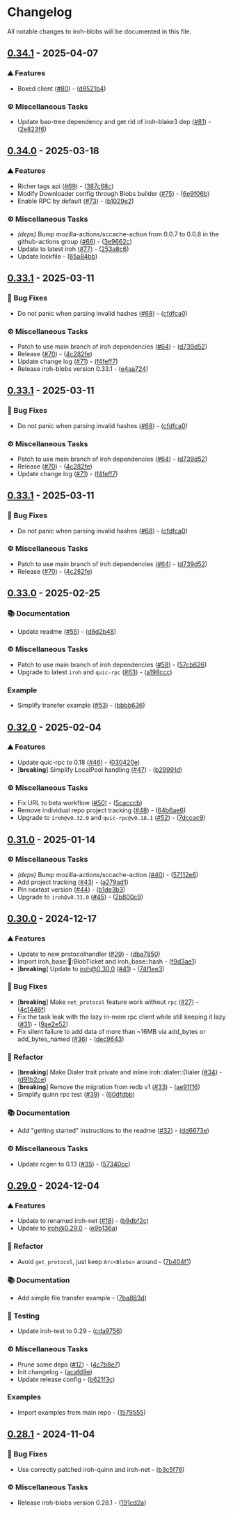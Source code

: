 # Changelog

All notable changes to iroh-blobs will be documented in this file.

## [0.34.1](https://github.com/n0-computer/iroh-blobs/compare/v0.34.0..0.34.1) - 2025-04-07

### ⛰️  Features

- Boxed client ([#80](https://github.com/n0-computer/iroh-blobs/issues/80)) - ([d8521b4](https://github.com/n0-computer/iroh-blobs/commit/d8521b44cf148c1f6d700067726c1b4e40a0ac27))

### ⚙️ Miscellaneous Tasks

- Update bao-tree dependency and get rid of iroh-blake3 dep ([#81](https://github.com/n0-computer/iroh-blobs/issues/81)) - ([2e823f6](https://github.com/n0-computer/iroh-blobs/commit/2e823f697a251df8d59fcda7bb3b25aa755eff6c))

## [0.34.0](https://github.com/n0-computer/iroh-blobs/compare/v0.33.1..0.34.0) - 2025-03-18

### ⛰️  Features

- Richer tags api ([#69](https://github.com/n0-computer/iroh-blobs/issues/69)) - ([387c68c](https://github.com/n0-computer/iroh-blobs/commit/387c68cc4d084b7067bfedae341abb277eaac8c0))
- Modify Downloader config through Blobs builder ([#75](https://github.com/n0-computer/iroh-blobs/issues/75)) - ([6e9f06b](https://github.com/n0-computer/iroh-blobs/commit/6e9f06b48a97957550e2343694966ac2fee07f39))
- Enable RPC by default ([#73](https://github.com/n0-computer/iroh-blobs/issues/73)) - ([b1029e2](https://github.com/n0-computer/iroh-blobs/commit/b1029e2f5542b56525d53365b040d874549d9fe7))

### ⚙️ Miscellaneous Tasks

- *(deps)* Bump mozilla-actions/sccache-action from 0.0.7 to 0.0.8 in the github-actions group ([#66](https://github.com/n0-computer/iroh-blobs/issues/66)) - ([3e9662c](https://github.com/n0-computer/iroh-blobs/commit/3e9662c9cdb4948f9f8c59e7c74ce6eca7942cf9))
- Update to latest iroh ([#77](https://github.com/n0-computer/iroh-blobs/issues/77)) - ([253a8c6](https://github.com/n0-computer/iroh-blobs/commit/253a8c6bf05db30bf39485822f0e2114481e26ce))
- Update lockfile - ([65a84bb](https://github.com/n0-computer/iroh-blobs/commit/65a84bb011e543e3b752b5d7eda1c5f3c1eba481))

## [0.33.1](https://github.com/n0-computer/iroh-blobs/compare/v0.33.0..0.33.1) - 2025-03-11

### 🐛 Bug Fixes

- Do not panic when parsing invalid hashes ([#68](https://github.com/n0-computer/iroh-blobs/issues/68)) - ([cfdfca0](https://github.com/n0-computer/iroh-blobs/commit/cfdfca04760369a9457ea09b4085ab63588398c1))

### ⚙️ Miscellaneous Tasks

- Patch to use main branch of iroh dependencies ([#64](https://github.com/n0-computer/iroh-blobs/issues/64)) - ([d739d52](https://github.com/n0-computer/iroh-blobs/commit/d739d5225029d40749150ad4f2d5e1c1c6f1c0c4))
- Release ([#70](https://github.com/n0-computer/iroh-blobs/issues/70)) - ([4c282fe](https://github.com/n0-computer/iroh-blobs/commit/4c282fea5536f142fe6aab78de1c58d2871c912f))
- Update change log ([#71](https://github.com/n0-computer/iroh-blobs/issues/71)) - ([f4feff7](https://github.com/n0-computer/iroh-blobs/commit/f4feff72c79559ff09ddc8091e15996cf2df0c27))
- Release iroh-blobs version 0.33.1 - ([e4aa724](https://github.com/n0-computer/iroh-blobs/commit/e4aa7245a3ec31a652a5573b70928d0dffd7fbc7))

## [0.33.1](https://github.com/n0-computer/iroh-blobs/compare/v0.33.0..0.33.1) - 2025-03-11

### 🐛 Bug Fixes

- Do not panic when parsing invalid hashes ([#68](https://github.com/n0-computer/iroh-blobs/issues/68)) - ([cfdfca0](https://github.com/n0-computer/iroh-blobs/commit/cfdfca04760369a9457ea09b4085ab63588398c1))

### ⚙️ Miscellaneous Tasks

- Patch to use main branch of iroh dependencies ([#64](https://github.com/n0-computer/iroh-blobs/issues/64)) - ([d739d52](https://github.com/n0-computer/iroh-blobs/commit/d739d5225029d40749150ad4f2d5e1c1c6f1c0c4))
- Release ([#70](https://github.com/n0-computer/iroh-blobs/issues/70)) - ([4c282fe](https://github.com/n0-computer/iroh-blobs/commit/4c282fea5536f142fe6aab78de1c58d2871c912f))
- Update change log ([#71](https://github.com/n0-computer/iroh-blobs/issues/71)) - ([f4feff7](https://github.com/n0-computer/iroh-blobs/commit/f4feff72c79559ff09ddc8091e15996cf2df0c27))

## [0.33.1](https://github.com/n0-computer/iroh-blobs/compare/v0.33.0..0.33.1) - 2025-03-11

### 🐛 Bug Fixes

- Do not panic when parsing invalid hashes ([#68](https://github.com/n0-computer/iroh-blobs/issues/68)) - ([cfdfca0](https://github.com/n0-computer/iroh-blobs/commit/cfdfca04760369a9457ea09b4085ab63588398c1))

### ⚙️ Miscellaneous Tasks

- Patch to use main branch of iroh dependencies ([#64](https://github.com/n0-computer/iroh-blobs/issues/64)) - ([d739d52](https://github.com/n0-computer/iroh-blobs/commit/d739d5225029d40749150ad4f2d5e1c1c6f1c0c4))
- Release ([#70](https://github.com/n0-computer/iroh-blobs/issues/70)) - ([4c282fe](https://github.com/n0-computer/iroh-blobs/commit/4c282fea5536f142fe6aab78de1c58d2871c912f))

## [0.33.0](https://github.com/n0-computer/iroh-blobs/compare/v0.32.0..0.33.0) - 2025-02-25

### 📚 Documentation

- Update readme ([#55](https://github.com/n0-computer/iroh-blobs/issues/55)) - ([d8d2b48](https://github.com/n0-computer/iroh-blobs/commit/d8d2b48fbaaaf4d604e8583e87c874cdc9c5b3c6))

### ⚙️ Miscellaneous Tasks

- Patch to use main branch of iroh dependencies ([#58](https://github.com/n0-computer/iroh-blobs/issues/58)) - ([57cb626](https://github.com/n0-computer/iroh-blobs/commit/57cb62696bbad313d497c4a33821657fb6bf53ee))
- Upgrade to latest `iroh` and `quic-rpc` ([#63](https://github.com/n0-computer/iroh-blobs/issues/63)) - ([a198ccc](https://github.com/n0-computer/iroh-blobs/commit/a198cccbde55071973e2b637e7e3ea56908f5d7d))

### Example

- Simplify transfer example ([#53](https://github.com/n0-computer/iroh-blobs/issues/53)) - ([bbbb636](https://github.com/n0-computer/iroh-blobs/commit/bbbb63679794345ed9e6155e67d0423667bfbf26))

## [0.32.0](https://github.com/n0-computer/iroh-blobs/compare/v0.31.0..0.32.0) - 2025-02-04

### ⛰️  Features

- Update quic-rpc to 0.18 ([#46](https://github.com/n0-computer/iroh-blobs/issues/46)) - ([030420e](https://github.com/n0-computer/iroh-blobs/commit/030420e7fa03c80b44491f8da16b993f4015007f))
- [**breaking**] Simplify LocalPool handling ([#47](https://github.com/n0-computer/iroh-blobs/issues/47)) - ([b29991d](https://github.com/n0-computer/iroh-blobs/commit/b29991dc913459e034b758271d9b79f8ae6c498e))

### ⚙️ Miscellaneous Tasks

- Fix URL to beta workflow ([#50](https://github.com/n0-computer/iroh-blobs/issues/50)) - ([5cacccb](https://github.com/n0-computer/iroh-blobs/commit/5cacccb33818b11eab487b89da0bb4a69325f52b))
- Remove individual repo project tracking ([#48](https://github.com/n0-computer/iroh-blobs/issues/48)) - ([64b6ae6](https://github.com/n0-computer/iroh-blobs/commit/64b6ae6a6b1dfcdf639ad55923391957b0b4186e))
- Upgrade to `iroh@v0.32.0` and `quic-rpc@v0.18.1` ([#52](https://github.com/n0-computer/iroh-blobs/issues/52)) - ([7dccac9](https://github.com/n0-computer/iroh-blobs/commit/7dccac9610482f9acbde4c46a134d99e979e6001))

## [0.31.0](https://github.com/n0-computer/iroh-blobs/compare/v0.30.0..0.31.0) - 2025-01-14

### ⚙️ Miscellaneous Tasks

- *(deps)* Bump mozilla-actions/sccache-action ([#40](https://github.com/n0-computer/iroh-blobs/issues/40)) - ([57112e6](https://github.com/n0-computer/iroh-blobs/commit/57112e62618e07a833a261b0dbfd2f64cc22eb82))
- Add project tracking ([#43](https://github.com/n0-computer/iroh-blobs/issues/43)) - ([a279ad1](https://github.com/n0-computer/iroh-blobs/commit/a279ad1bc0472fb4e47df466ab73ed9e0fa0a50a))
- Pin nextest version ([#44](https://github.com/n0-computer/iroh-blobs/issues/44)) - ([b1de3b3](https://github.com/n0-computer/iroh-blobs/commit/b1de3b306135984e113d09531beff9ed6463a778))
- Upgrade to `iroh@v0.31.0` ([#45](https://github.com/n0-computer/iroh-blobs/issues/45)) - ([2b800c9](https://github.com/n0-computer/iroh-blobs/commit/2b800c9264b21dfb73bfecbe9881bc6c07c7e0d1))

## [0.30.0](https://github.com/n0-computer/iroh-blobs/compare/v0.29.0..0.30.0) - 2024-12-17

### ⛰️  Features

- Update to new protocolhandler ([#29](https://github.com/n0-computer/iroh-blobs/issues/29)) - ([dba7850](https://github.com/n0-computer/iroh-blobs/commit/dba7850ae874939bd9a83f97c36dc6eceee7f9bd))
- Import iroh_base::ticket::BlobTicket and iroh_base::hash - ([f9d3ae1](https://github.com/n0-computer/iroh-blobs/commit/f9d3ae1e6a0cbdbdece56b0b3d948f0a3d62118c))
- [**breaking**] Update to iroh@0.30.0 ([#41](https://github.com/n0-computer/iroh-blobs/issues/41)) - ([74f1ee3](https://github.com/n0-computer/iroh-blobs/commit/74f1ee32cca396cd8e4d1cb8815b71e27c98df74))

### 🐛 Bug Fixes

- [**breaking**] Make `net_protocol` feature work without `rpc` ([#27](https://github.com/n0-computer/iroh-blobs/issues/27)) - ([4c1446f](https://github.com/n0-computer/iroh-blobs/commit/4c1446f7578778dadee6db0ad07ff025ef753779))
- Fix the task leak with the lazy in-mem rpc client while still keeping it lazy ([#31](https://github.com/n0-computer/iroh-blobs/issues/31)) - ([9ae2e52](https://github.com/n0-computer/iroh-blobs/commit/9ae2e52431ca6948ba60bca0169bba7d7cde1d06))
- Fix silent failure to add data of more than ~16MB via add_bytes or add_bytes_named ([#36](https://github.com/n0-computer/iroh-blobs/issues/36)) - ([dec9643](https://github.com/n0-computer/iroh-blobs/commit/dec96436772007178a2c9190d87598893a38b57d))

### 🚜 Refactor

- [**breaking**] Make Dialer trait private and inline iroh::dialer::Dialer ([#34](https://github.com/n0-computer/iroh-blobs/issues/34)) - ([d91b2ce](https://github.com/n0-computer/iroh-blobs/commit/d91b2ce7784cfa78fd2e6f9e0fb74f9b950a878f))
- [**breaking**] Remove the migration from redb v1 ([#33](https://github.com/n0-computer/iroh-blobs/issues/33)) - ([ae91f16](https://github.com/n0-computer/iroh-blobs/commit/ae91f16bd466f00e003d064593ea53c4c2276999))
- Simplify quinn rpc test ([#39](https://github.com/n0-computer/iroh-blobs/issues/39)) - ([60dfdbb](https://github.com/n0-computer/iroh-blobs/commit/60dfdbbacdb002621b85378449c66397d4d377f1))

### 📚 Documentation

- Add "getting started" instructions to the readme ([#32](https://github.com/n0-computer/iroh-blobs/issues/32)) - ([dd6673e](https://github.com/n0-computer/iroh-blobs/commit/dd6673e777e8f8ceab462501348941ac2387fab1))

### ⚙️ Miscellaneous Tasks

- Update rcgen to 0.13 ([#35](https://github.com/n0-computer/iroh-blobs/issues/35)) - ([57340cc](https://github.com/n0-computer/iroh-blobs/commit/57340cc931c7e0a3e8e3d14bef00e926ab7cfe47))

## [0.29.0](https://github.com/n0-computer/iroh-blobs/compare/v0.28.1..0.29.0) - 2024-12-04

### ⛰️  Features

- Update to renamed iroh-net ([#18](https://github.com/n0-computer/iroh-blobs/issues/18)) - ([b9dbf2c](https://github.com/n0-computer/iroh-blobs/commit/b9dbf2cc1e6d8a6b60f3bf9f52b832fbd23c394e))
- Update to iroh@0.29.0  - ([e9b136a](https://github.com/n0-computer/iroh-blobs/commit/e9b136ad59d8feddd16df50503bf67206cccedd9))

### 🚜 Refactor

- Avoid `get_protocol`, just keep `Arc<Blobs>` around - ([7b404f1](https://github.com/n0-computer/iroh-blobs/commit/7b404f12bca87b32af85ef0b099cc8174940219f))

### 📚 Documentation

- Add simple file transfer example - ([7ba883d](https://github.com/n0-computer/iroh-blobs/commit/7ba883d238bb2b0be8c64672369c27074519962c))

### 🧪 Testing

- Update iroh-test to 0.29 - ([cda9756](https://github.com/n0-computer/iroh-blobs/commit/cda9756d84b34583f469ffa6f9083b9b3a5fd2a5))

### ⚙️ Miscellaneous Tasks

- Prune some deps ([#12](https://github.com/n0-computer/iroh-blobs/issues/12)) - ([4c7b8e7](https://github.com/n0-computer/iroh-blobs/commit/4c7b8e79f495376245852a14688ce23a12adda85))
- Init changelog - ([acafd9e](https://github.com/n0-computer/iroh-blobs/commit/acafd9ef8fe4851854ac2a48016ebdba215f5b6b))
- Update release config - ([b621f3c](https://github.com/n0-computer/iroh-blobs/commit/b621f3c97416b61d2b7970a5c2b4ab9f5a7d9752))

### Examples

- Import examples from main repo - ([1579555](https://github.com/n0-computer/iroh-blobs/commit/1579555ba3f67102d3e4aafcf7889b558f744460))

## [0.28.1](https://github.com/n0-computer/iroh-blobs/compare/v0.28.0..v0.28.1) - 2024-11-04

### 🐛 Bug Fixes

- Use correctly patched iroh-quinn and iroh-net - ([b3c5f76](https://github.com/n0-computer/iroh-blobs/commit/b3c5f7624716896c085add70215336404188442a))

### ⚙️ Miscellaneous Tasks

- Release iroh-blobs version 0.28.1 - ([191cd2a](https://github.com/n0-computer/iroh-blobs/commit/191cd2a1c25885f8ef0d58d83df150017bc4c8bb))


